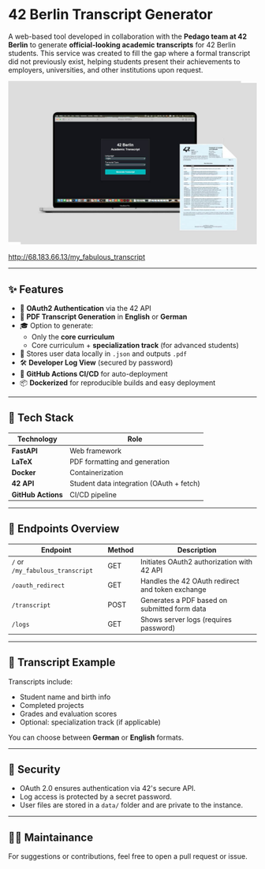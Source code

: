 # 42 Berlin Transcript Generator

A web-based tool developed in collaboration with the **Pedago team at 42 Berlin** to generate **official-looking academic transcripts** for 42 Berlin students. This service was created to fill the gap where a formal transcript did not previously exist, helping students present their achievements to employers, universities, and other institutions upon request.

![42 Berlin Transcript Generator Screenshot](img/42_Berlin_Transcript_Generator.jpg)

http://68.183.66.13/my_fabulous_transcript

---

## ✨ Features

- 🔐 **OAuth2 Authentication** via the 42 API  
- 📄 **PDF Transcript Generation** in **English** or **German**
- 🎓 Option to generate:
  - Only the **core curriculum**
  - Core curriculum + **specialization track** (for advanced students)
- 📁 Stores user data locally in `.json` and outputs `.pdf`
- 🛠️ **Developer Log View** (secured by password)
- 🚀 **GitHub Actions CI/CD** for auto-deployment
- 📦 **Dockerized** for reproducible builds and easy deployment

---

## 🧠 Tech Stack

| Technology      | Role                                     |
|-----------------|------------------------------------------|
| **FastAPI**     | Web framework                            |
| **LaTeX**       | PDF formatting and generation            |
| **Docker**      | Containerization                         |
| **42 API**      | Student data integration (OAuth + fetch) |
| **GitHub Actions** | CI/CD pipeline                       |

---

## 🔧 Endpoints Overview

| Endpoint                  | Method | Description                                      |
|---------------------------|--------|--------------------------------------------------|
| `/` or `/my_fabulous_transcript` | GET    | Initiates OAuth2 authorization with 42 API       |
| `/oauth_redirect`         | GET    | Handles the 42 OAuth redirect and token exchange |
| `/transcript`             | POST   | Generates a PDF based on submitted form data     |
| `/logs`                   | GET    | Shows server logs (requires password)            |

---

## 📄 Transcript Example

Transcripts include:
- Student name and birth info
- Completed projects
- Grades and evaluation scores
- Optional: specialization track (if applicable)

You can choose between **German** or **English** formats.

---

## 🔐 Security

- OAuth 2.0 ensures authentication via 42's secure API.
- Log access is protected by a secret password.
- User files are stored in a `data/` folder and are private to the instance.

---

## 🧑‍💻 Maintainance

For suggestions or contributions, feel free to open a pull request or issue.
